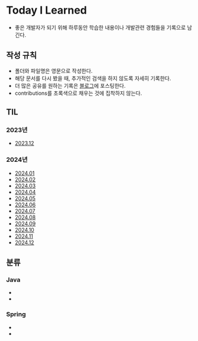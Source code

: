 # Today I Learned

* 좋은 개발자가 되기 위해 하루동안 학습한 내용이나 개발관련 경험들을 기록으로 남긴다.  

## 작성 규칙

* 폴더와 파일명은 영문으로 작성한다.
* 해당 문서를 다시 봤을 때, 추가적인 검색을 하지 않도록 자세히 기록한다.
* 더 많은 공유를 원하는 기록은 [블로그](https://byeongarigomgom.tistory.com/)에 포스팅한다.
* contributions를 초록색으로 채우는 것에 집착하지 않는다.

## TIL
### 2023년

* [2023.12](https://github.com/ahyeon-B/TIL/tree/main/Today%20I%20Learned)

### 2024년

* [2024.01]()
* [2024.02]()
* [2024.03]()
* [2024.04]()
* [2024.05]()
* [2024.06]()
* [2024.07]()
* [2024.08]()
* [2024.09]()
* [2024.10]()
* [2024.11]()
* [2024.12]()

## 분류
### Java

* 
*

### Spring
*
*
